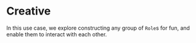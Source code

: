 # Creative

In this use case, we explore constructing any group of `Role`s for fun, and enable them to interact with each other.
